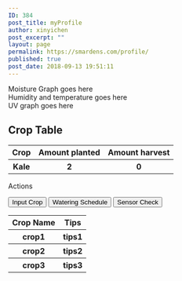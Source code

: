 ```yaml
---
ID: 384
post_title: myProfile
author: xinyichen
post_excerpt: ""
layout: page
permalink: https://smardens.com/profile/
published: true
post_date: 2018-09-13 19:51:11
---
```

<div class="row">
 <div id="graph" class="column left">Moisture Graph goes here</div>
 <div id="graph" class="column middle">Humidity and temperature goes here</div>
 <div id="graph" class="column right">UV graph goes here</div>
</div>
<h2>Crop Table</h2>
<div class="row">
 <div class="column2 left">
  <table id="cropTable" class="dataTable">
   <tr class="dataTable">
    <th class="dataTable">Crop</th>
    <th class="dataTable">Amount planted</th>
    <th class="dataTable">Amount harvest</th>
   </tr>
   <tr>
    <th>Kale</th>
    <th>2</th>
    <th>0</th>
   </tr>
  </table>
 </div>
 <div class="column2 right" id="graph">
  <p>Actions</p>
  <button type="button" id="crop">Input Crop</button>
  <button type="button" id="schedule">Watering Schedule</button>
  <button type="button" id="sensor">Sensor Check</button>
 </div>
</div>
<div class="row">
 <table id="tipsTable" class="tipsTable">
   <tr class="tipsTable">
    <th class="tipsTable">Crop Name</th>
    <th class="tipsTable">Tips</th>
   </tr>
   <tr>
    <th>crop1<!--Enter here--></th>
    <th>tips1<!--Enter here--></th>
   </tr>
   <tr>
    <th>crop2<!--Enter here--></th>
    <th>tips2<!--Enter here--></th>
   </tr>
   <tr>
    <th>crop3<!--Enter here--></th>
    <th>tips3<!--Enter here--></th>
   </tr>
  </table>
</div>
</div>